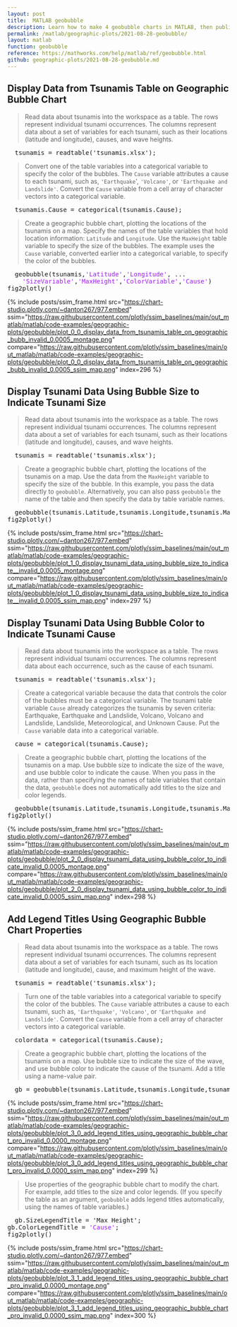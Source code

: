 ```yaml
---
layout: post
title:  MATLAB geobubble
description: Learn how to make 4 geobubble charts in MATLAB, then publish them to the Web with Plotly.
permalink: /matlab/geographic-plots/2021-08-28-geobubble/
layout: matlab
function: geobubble
reference: https://mathworks.com/help/matlab/ref/geobubble.html
github: geographic-plots/2021-08-28-geobubble.md
---
```


## Display Data from Tsunamis Table on Geographic Bubble Chart

> Read data about tsunamis into the workspace as a table. The rows represent individual tsunami occurrences. The columns represent data about a set of variables for each tsunami, such as their locations (latitude and longitude), causes, and wave heights. 

<pre>
  tsunamis = readtable('tsunamis.xlsx');
</pre>

> Convert one of the table variables into a categorical variable to specify the color of the bubbles. The `Cause` variable attributes a cause to each tsunami, such as, `'Earthquake`', `'Volcano'`, or `'Earthquake and Landslide'`. Convert the `Cause` variable from a cell array of character vectors into a categorical variable.

<pre>
  tsunamis.Cause = categorical(tsunamis.Cause);
</pre>

> Create a geographic bubble chart, plotting the locations of the tsunamis on a map. Specify the names of the table variables that hold location information: `Latitude` and `Longitude`. Use the `MaxHeight` table variable to specify the size of the bubbles. The example uses the `Cause` variable, converted earlier into a categorical variable, to specify the color of the bubbles.

<pre class="mcode">
  geobubble(tsunamis,<span style='color:#A020F0'>'Latitude'</span>,<span style='color:#A020F0'>'Longitude'</span>, ...
    <span style='color:#A020F0'>'SizeVariable'</span>,<span style='color:#A020F0'>'MaxHeight'</span>,<span style='color:#A020F0'>'ColorVariable'</span>,<span style='color:#A020F0'>'Cause'</span>)
fig2plotly()
</pre>

{% include posts/ssim_frame.html 
  src="https://chart-studio.plotly.com/~danton267/977.embed" 
  ssim="https://raw.githubusercontent.com/plotly/ssim_baselines/main/out_matlab/matlab/code-examples/geographic-plots/geobubble/plot_0_0_display_data_from_tsunamis_table_on_geographic_bubb_invalid_0.0005_montage.png" 
  compare="https://raw.githubusercontent.com/plotly/ssim_baselines/main/out_matlab/matlab/code-examples/geographic-plots/geobubble/plot_0_0_display_data_from_tsunamis_table_on_geographic_bubb_invalid_0.0005_ssim_map.png" 
  index=296
%}



<!--------------------- EXAMPLE BREAK ------------------------->

## Display Tsunami Data Using Bubble Size to Indicate Tsunami Size

> Read data about tsunamis into the workspace as a table. The rows represent individual tsunami occurrences. The columns represent data about a set of variables for each tsunami, such as their locations (latitude and longitude), causes, and wave heights. 

<pre>
  tsunamis = readtable('tsunamis.xlsx');
</pre>

> Create a geographic bubble chart, plotting the locations of the tsunamis on a map. Use the data from the `MaxHeight` variable to specify the size of the bubble. In this example, you pass the data directly to `geobubble`. Alternatively, you can also pass `geobubble` the name of the table and then specify the data by table variable names.

<pre class="mcode">
  geobubble(tsunamis.Latitude,tsunamis.Longitude,tsunamis.MaxHeight)
fig2plotly()
</pre>

{% include posts/ssim_frame.html 
  src="https://chart-studio.plotly.com/~danton267/977.embed" 
  ssim="https://raw.githubusercontent.com/plotly/ssim_baselines/main/out_matlab/matlab/code-examples/geographic-plots/geobubble/plot_1_0_display_tsunami_data_using_bubble_size_to_indicate__invalid_0.0005_montage.png" 
  compare="https://raw.githubusercontent.com/plotly/ssim_baselines/main/out_matlab/matlab/code-examples/geographic-plots/geobubble/plot_1_0_display_tsunami_data_using_bubble_size_to_indicate__invalid_0.0005_ssim_map.png" 
  index=297
%}



<!--------------------- EXAMPLE BREAK ------------------------->

## Display Tsunami Data Using Bubble Color to Indicate Tsunami Cause

> Read data about tsunamis into the workspace as a table. The rows represent individual tsunami occurrences. The columns represent data about each occurrence, such as the cause of each tsunami. 

<pre>
  tsunamis = readtable('tsunamis.xlsx');
</pre>

> Create a categorical variable because the data that controls the color of the bubbles must be a categorical variable. The tsunami table variable `Cause` already categorizes the tsunamis by seven criteria: Earthquake, Earthquake and Landslide, Volcano, Volcano and Landslide, Landslide, Meteorological, and Unknown Cause. Put the `Cause` variable data into a categorical variable.

<pre>
  cause = categorical(tsunamis.Cause);
</pre>

> Create a geographic bubble chart, plotting the locations of the tsunamis on a map. Use bubble size to indicate the size of the wave, and use bubble color to indicate the cause. When you pass in the data, rather than specifying the names of table variables that contain the data, `geobubble` does not automatically add titles to the size and color legends. 

<pre class="mcode">
  geobubble(tsunamis.Latitude,tsunamis.Longitude,tsunamis.MaxHeight,cause)
fig2plotly()
</pre>

{% include posts/ssim_frame.html 
  src="https://chart-studio.plotly.com/~danton267/977.embed" 
  ssim="https://raw.githubusercontent.com/plotly/ssim_baselines/main/out_matlab/matlab/code-examples/geographic-plots/geobubble/plot_2_0_display_tsunami_data_using_bubble_color_to_indicate_invalid_0.0005_montage.png" 
  compare="https://raw.githubusercontent.com/plotly/ssim_baselines/main/out_matlab/matlab/code-examples/geographic-plots/geobubble/plot_2_0_display_tsunami_data_using_bubble_color_to_indicate_invalid_0.0005_ssim_map.png" 
  index=298
%}



<!--------------------- EXAMPLE BREAK ------------------------->

## Add Legend Titles Using Geographic Bubble Chart Properties

> Read data about tsunamis into the workspace as a table. The rows represent individual tsunami occurrences. The columns represent data about a set of variables for each tsunami, such as its location (latitude and longitude), cause, and maximum height of the wave.

<pre>
  tsunamis = readtable('tsunamis.xlsx');
</pre>

> Turn one of the table variables into a categorical variable to specify the color of the bubbles. The `Cause` variable attributes a cause to each tsunami, such as, `'Earthquake'`, `'Volcano'`, or `'Earthquake and Landslide'`. Convert the `Cause` variable from a cell array of character vectors into a categorical variable.

<pre>
  colordata = categorical(tsunamis.Cause);
</pre>

> Create a geographic bubble chart, plotting the locations of the tsunamis on a map. Use bubble size to indicate the size of the wave, and use bubble color to indicate the cause of the tsunami. Add a title using a name-value pair.

<pre>
  gb = geobubble(tsunamis.Latitude,tsunamis.Longitude,tsunamis.MaxHeight,colordata,<span style='color:#A020F0'>'Title'</span>,<span style='color:#A020F0'>'Tsunamis'</span>);
</pre>

{% include posts/ssim_frame.html 
  src="https://chart-studio.plotly.com/~danton267/977.embed" 
  ssim="https://raw.githubusercontent.com/plotly/ssim_baselines/main/out_matlab/matlab/code-examples/geographic-plots/geobubble/plot_3_0_add_legend_titles_using_geographic_bubble_chart_pro_invalid_0.0000_montage.png" 
  compare="https://raw.githubusercontent.com/plotly/ssim_baselines/main/out_matlab/matlab/code-examples/geographic-plots/geobubble/plot_3_0_add_legend_titles_using_geographic_bubble_chart_pro_invalid_0.0000_ssim_map.png" 
  index=299
%}

> Use properties of the geographic bubble chart to modify the chart. For example, add titles to the size and color legends. (If you specify the table as an argument, `geobubble` adds legend titles automatically, using the names of table variables.)

<pre class="mcode">
  gb.SizeLegendTitle = 'Max Height';
gb.ColorLegendTitle = <span style='color:#A020F0'>'Cause'</span>;
fig2plotly()
</pre>

{% include posts/ssim_frame.html 
  src="https://chart-studio.plotly.com/~danton267/977.embed" 
  ssim="https://raw.githubusercontent.com/plotly/ssim_baselines/main/out_matlab/matlab/code-examples/geographic-plots/geobubble/plot_3_1_add_legend_titles_using_geographic_bubble_chart_pro_invalid_0.0000_montage.png" 
  compare="https://raw.githubusercontent.com/plotly/ssim_baselines/main/out_matlab/matlab/code-examples/geographic-plots/geobubble/plot_3_1_add_legend_titles_using_geographic_bubble_chart_pro_invalid_0.0000_ssim_map.png" 
  index=300
%}



<!--------------------- EXAMPLE BREAK ------------------------->

